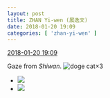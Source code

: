 ```yaml
---
layout: post
title: ZHAN Yi-wen (展逸文)
date: 2018-01-20 19:09
categories: [ 'zhan-yi-wen' ]
---
```


<div class="weibo-info">
  <a href="https://weibo.com/6108090526/FFgmPy8uX">2018-01-20 19:09</a>
</div>

Gaze from *Shiwan*. ![doge cat](https://img.t.sinajs.cn/t4/appstyle/expression/ext/normal/4a/mm_org.gif)×3

<!-- more -->

<ul class="weibo-pic-list-1">
  <li class="weibo-pic">
    <a href="http://wx2.sinaimg.cn/mw690/006FmVn8ly1fnna5bcum3j30qo0zktfp.jpg"><img src="http://wx2.sinaimg.cn/thumb150/006FmVn8ly1fnna5bcum3j30qo0zktfp.jpg"/></a>
  </li>
  <li class="weibo-pic">
    <a href="http://wx4.sinaimg.cn/mw690/006FmVn8ly1fnna814n52j30qo0qoae3.jpg"><img src="http://wx4.sinaimg.cn/thumb150/006FmVn8ly1fnna814n52j30qo0qoae3.jpg"/></a>
  </li>
</ul>
